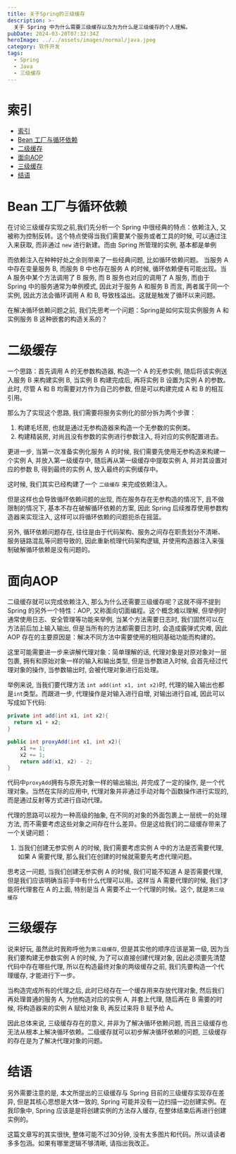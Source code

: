 ```yaml
---
title: 关于Spring的三级缓存
description: >-
  关于 Spring 中为什么需要三级缓存以及为为什么是三级缓存的个人理解。
pubDate: 2024-03-20T07:32:34Z
heroImage: ../../assets/images/normal/java.jpeg
category: 软件开发
tags:
  - Spring
  - Java
  - 三级缓存
---
```


# 索引

- [索引](#索引)
- [Bean 工厂与循环依赖](#bean-工厂与循环依赖)
- [二级缓存](#二级缓存)
- [面向AOP](#面向aop)
- [三级缓存](#三级缓存)
- [结语](#结语)

# Bean 工厂与循环依赖

在讨论三级缓存实现之前,我们先分析一个 Spring 中很经典的特点：依赖注入, 又被称为控制反转。这个特点使得当我们需要某个服务或者工具的时候, 可以通过注入来获取, 而非通过 `new` 进行新建。而由 Spring 所管理的实例, 基本都是单例

而依赖注入在种种好处之余则带来了一些经典问题, 比如循环依赖问题。 当服务 A 中存在变量服务 B, 而服务 B 中也存在服务 A 的时候, 循环依赖便有可能出现。当 A 服务中某个方法调用了 B 服务, 而 B 服务也对应的调用了 A 服务, 而由于 Spring 中的服务通常为单例模式, 因此对于服务 A 和服务 B 而言, 两者属于同一个实例, 因此方法会循环调用 A 和 B, 导致栈溢出。这就是触发了循环以来问题。

在解决循环依赖问题之前, 我们先思考一个问题：Spring是如何实现实例服务 A 和实例服务 B 这种嵌套的构造关系的？

# 二级缓存

一个思路：首先调用 A 的无参数构造器, 构造一个 A 的无参实例, 随后将该实例送入服务 B 来构建实例 B, 当实例 B 构建完成后, 再将实例 B 设置为实例 A 的参数。此时, 尽管 A 和 B 均需要对方作为自己的参数, 但是可以构建完成 A 和 B 的相互引用。

那么为了实现这个思路, 我们需要将服务实例化的部分拆为两个步骤：

1. 构建毛坯房, 也就是通过无参构造器来构造一个无参数的实例类。
2. 构建精装房, 对尚且没有参数的实例进行参数注入, 将对应的实例配置进去。

更进一步, 当第一次准备实例化服务 A 的时候, 我们需要先使用无参构造来构建一个实例 A, 并放入第一级缓存中, 随后再从第一级缓存中提取实例 A, 并对其设置对应的参数 B, 得到最终的实例 A, 放入最终的实例缓存中。

这时候, 我们其实已经构建了一个 `二级缓存` 来完成依赖注入。

但是这样也会导致循环依赖问题的出现, 而在服务存在无参构造的情况下, 且不做限制的情况下, 基本不存在破解循环依赖的方案, 因此 Spring 后续推荐使用参数构造器来实现注入, 这样可以将循环依赖的问题扼杀在摇篮。

另外, 循环依赖问题存在, 往往是由于代码架构、服务之间存在职责划分不清晰、服务链路混乱等问题导致的, 因此重新梳理代码架构逻辑, 并使用构造器注入来强制破解循环依赖是没有问题的。

# 面向AOP

二级缓存就可以完成依赖注入, 那么为什么还需要三级缓存呢？这就不得不提到 Spring 的另外一个特性：AOP, 又称面向切面编程。这个概念难以理解, 但举例时通常使用日志、安全管理等功能来举例, 当某个方法需要日志时, 我们固然可以在方法前后加上输入输出, 但是当所有的方法都需要日志时, 会造成霰弹式灾难, 因此 AOP 存在的主要原因是：解决不同方法中需要使用的相同基础功能而构建的。

这里可能需要进一步来讲解代理对象：简单理解的话, 代理对象是对原对象对一层包裹, 拥有和原始对象一样的输入和输出类型, 但是当参数进入时候, 会首先经过代理对象的操作, 当参数输出时, 会被代理对象进行后处理。

举例来说, 当我们要代理方法 `int add(int x1, int x2)`时, 代理的输入输出也都是`int`类型。而跟进一步, 代理操作是对输入进行自增, 对输出进行自减, 因此可以写成如下代码:

```java
private int add(int x1, int x2){
  return x1 + x2;
}

public int proxyAdd(int x1, int x2){
    x1 += 1;
    x2 += 1;
    return add(x1, x2) - 2;
}
```

代码中`proxyAdd`拥有与原先对象一样的输出输出, 并完成了一定的操作, 是一个代理对象。当然在实际的应用中, 代理对象并非通过手动对每个函数操作进行实现的, 而是通过反射等方式进行自动代理。

代理的思路可以视为一种高级的抽象, 在不同的对象的外面包裹上一层统一的处理方法, 而不需要考虑这些对象之间存在什么差异。但是这给我们的二级缓存带来了一个关键问题：

1. 当我们创建无参实例 A 的时候, 我们需要考虑实例 A 中的方法是否需要代理, 如果 A 需要代理, 那么我们在创建的时候就需要先考虑代理问题。

思考这一问题, 当我们创建无参实例 A 的时候, 我们可能不知道 A 是否需要代理, 但是我们应该明确当前手中有什么代理可以用。这样当 A 需要代理的时候, 我们才能将代理套在 A 的上面, 特别是当 A 需要不止一个代理的时候。这个, 就是`第三级缓存`

# 三级缓存

说来好玩, 虽然此时我称呼他为`第三级缓存`, 但是其实他的顺序应该是第一级, 因为当我们要构建无参数实例 A 的时候, 为了可以直接创建代理对象, 因此必须要先清楚代码中存在哪些代理, 所以在构造最终对象的两级缓存之前, 我们先要构造一个代理缓存, 才能进行下一步。

当构造完成所有的代理之后, 此时已经存在一个缓存用来存放代理对象, 然后我们再处理普通的服务 A, 为他构造对应的实例 A, 并套上代理, 随后再在 B 需要的时候, 将构造器来的实例 A 赋给对象 B, 再反过来将 B 赋予给 A。

因此总体来说, 三级缓存存在的意义, 并非为了解决循环依赖问题, 而且三级缓存也无法从根本上解决循环依赖。二级缓存就可以初步解决循环依赖的问题, 三级缓存的存在是为了解决代理对象的问题。

# 结语

另外需要注意的是, 本文所提出的三级缓存与 Spring 目前的三级缓存实现存在差异, 但是其核心思想是大体一致的, Spring 可能并没有一边扫描一边创建实例。在我印象中, Spring 应该是是将创建实例的方法存入缓存, 在整体结束后再进行创建实例的。

这篇文章写的其实很快, 整体可能不过30分钟, 没有太多图片和代码。所以请读者多多包涵。如果有哪里逻辑不够清晰, 请指出我改正。
